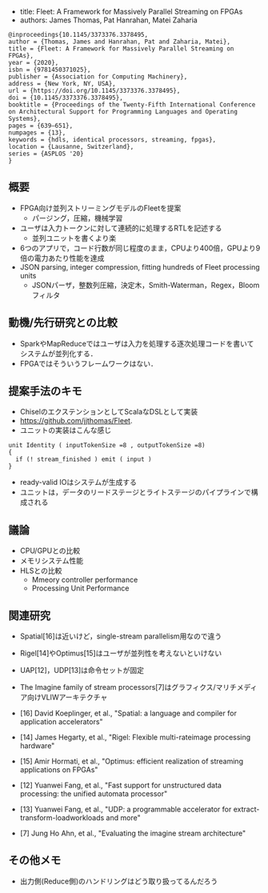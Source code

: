 
- title: Fleet: A Framework for Massively Parallel Streaming on FPGAs
- authors: James Thomas, Pat Hanrahan, Matei Zaharia

```
@inproceedings{10.1145/3373376.3378495,
author = {Thomas, James and Hanrahan, Pat and Zaharia, Matei},
title = {Fleet: A Framework for Massively Parallel Streaming on FPGAs},
year = {2020},
isbn = {9781450371025},
publisher = {Association for Computing Machinery},
address = {New York, NY, USA},
url = {https://doi.org/10.1145/3373376.3378495},
doi = {10.1145/3373376.3378495},
booktitle = {Proceedings of the Twenty-Fifth International Conference on Architectural Support for Programming Languages and Operating Systems},
pages = {639–651},
numpages = {13},
keywords = {hdls, identical processors, streaming, fpgas},
location = {Lausanne, Switzerland},
series = {ASPLOS '20}
}
```

## 概要

- FPGA向け並列ストリーミングモデルのFleetを提案
  - パージング，圧縮，機械学習
- ユーザは入力トークンに対して連続的に処理するRTLを記述する
  - 並列ユニットを書くより楽
- 6つのアプリで，コード行数が同じ程度のまま，CPUより400倍，GPUより9倍の電力あたり性能を達成
- JSON parsing, integer compression, fitting hundreds of Fleet processing units
  - JSONパーザ，整数列圧縮，決定木，Smith-Waterman，Regex，Bloomフィルタ

## 動機/先行研究との比較

- SparkやMapReduceではユーザは入力を処理する逐次処理コードを書いてシステムが並列化する．
- FPGAではそういうフレームワークはない．

## 提案手法のキモ

- ChiselのエクステンションとしてScalaなDSLとして実装
- https://github.com/jjthomas/Fleet.
- ユニットの実装はこんな感じ

```
unit Identity ( inputTokenSize =8 , outputTokenSize =8)
{
  if (! stream_finished ) emit ( input )
}
```

- ready-valid IOはシステムが生成する
- ユニットは，データのリードステージとライトステージのパイプラインで構成される

## 議論

- CPU/GPUとの比較
- メモリシステム性能
- HLSとの比較
  - Mmeory controller performance
  - Processing Unit Performance

## 関連研究
- Spatial[16]は近いけど，single-stream parallelism用なので違う
- Rigel[14]やOptimus[15]はユーザが並列性を考えないといけない
- UAP[12]，UDP[13]は命令セットが固定
- The Imagine family of stream processors[7]はグラフィクス/マリチメディア向けVLIWアーキテクチャ

- [16] David Koeplinger, et al., "Spatial: a language and compiler for application accelerators"
- [14] James Hegarty, et al., "Rigel: Flexible multi-rateimage processing hardware"
- [15] Amir Hormati, et al., "Optimus: efficient realization of streaming applications on FPGAs"
- [12] Yuanwei Fang, et al., "Fast support for unstructured data processing: the unified automata processor"
- [13] Yuanwei Fang, et al., "UDP: a programmable accelerator for extract-transform-loadworkloads and more"
- [7] Jung Ho Ahn, et al., "Evaluating the imagine stream architecture"

## その他メモ

- 出力側(Reduce側)のハンドリングはどう取り扱ってるんだろう
